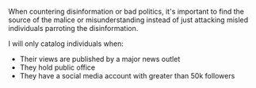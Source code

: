 When countering disinformation or bad politics, it's important to find the source of the malice or misunderstanding instead of just attacking misled individuals parroting the disinformation.

I will only catalog individuals when:

- Their views are published by a major news outlet
- They hold public office
- They have a social media account with greater than 50k followers